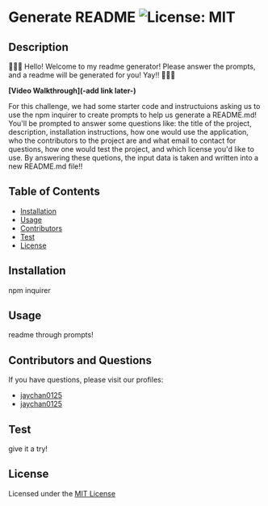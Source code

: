 
# Generate README ![License: MIT](https://img.shields.io/badge/License-MIT-yellow.svg)

## Description 
🦝🦝🦝 Hello! Welcome to my readme generator! Please answer the prompts, and a readme will be generated for you! Yay!! 🦝🦝🦝

**[Video Walkthrough](-add link later-)**

For this challenge, we had some starter code and instructuions asking us to use the npm inquirer to create prompts to help us generate a README.md! You'll be prompted to answer some questions like: the title of the project, description, installation instructions, how one would use the application, who the contributors to the project are and what email to contact for questions, how one would test the project, and which license you'd like to use. By answering these quetions, the input data is taken and written into a new README.md file!!

## Table of Contents 
- [Installation](#installation)
- [Usage](#usage)
- [Contributors](#contributors-and-questions)
- [Test](#test)
- [License](#license)

## Installation
npm inquirer

## Usage
readme through prompts!

## Contributors and Questions
If you have questions, please visit our profiles:
- [jaychan0125](https://github.com/jaychan0125)
- [jaychan0125](https://github.com/jaychan0125)

## Test
give it a try!

## License
Licensed under the [MIT License](https://opensource.org/licenses/MIT)
